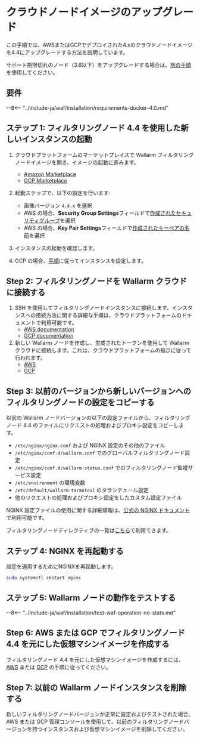 [wallarm-status-instr]:             ../admin-ja/configure-statistics-service.md
[memory-instr]:                     ../admin-ja/configuration-guides/allocate-memory-for-waf-node.md
[waf-directives-instr]:             ../admin-ja/configure-parameters-ja.md
[ptrav-attack-docs]:                ../attacks-vulns-list.md#path-traversal
[attacks-in-ui-image]:              ../images/admin-guides/test-attacks-quickstart.png
[nginx-process-time-limit-docs]:    ../admin-ja/configure-parameters-ja.md#wallarm_process_time_limit
[nginx-process-time-limit-block-docs]:  ../admin-ja/configure-parameters-ja.md#wallarm_process_time_limit_block
[overlimit-res-rule-docs]:           ../user-guides/rules/configure-overlimit-res-detection.md
[graylist-docs]:                     ../user-guides/ip-lists/graylist.md
[waf-mode-instr]:                   ../admin-ja/configure-wallarm-mode.md

# クラウドノードイメージのアップグレード

この手順では、AWSまたはGCPでデプロイされた4.xのクラウドノードイメージを4.4にアップグレードする方法を説明しています。

サポート期限切れのノード（3.6以下）をアップグレードする場合は、[別の手順](older-versions/cloud-image.md)を使用してください。

## 要件

--8<-- "../include-ja/waf/installation/requirements-docker-4.0.md"

## ステップ 1: フィルタリングノード 4.4 を使用した新しいインスタンスの起動

1. クラウドプラットフォームのマーケットプレイスで Wallarm フィルタリングノードイメージを開き、イメージの起動に進みます。
      * [Amazon Marketplace](https://aws.amazon.com/marketplace/pp/B073VRFXSD)
      * [GCP Marketplace](https://console.cloud.google.com/marketplace/details/wallarm-node-195710/wallarm-node)
2. 起動ステップで、以下の設定を行います:

      * 画像バージョン `4.4.x` を選択
      * AWS の場合、**Security Group Settings**フィールドで[作成されたセキュリティグループ](../admin-ja/installation-ami-ja.md#3-create-a-security-group)を選択
      * AWS の場合、**Key Pair Settings**フィールドで[作成されたキーペアの名前](../admin-ja/installation-ami-ja.md#2-create-a-pair-of-ssh-keys)を選択
3. インスタンスの起動を確認します。
4. GCP の場合、[手順](../admin-ja/installation-gcp-ja.md#3-configure-the-filtering-node-instance)に従ってインスタンスを設定します。

## Step 2: フィルタリングノードを Wallarm クラウドに接続する

1. SSH を使用してフィルタリングノードインスタンスに接続します。インスタンスへの接続方法に関する詳細な手順は、クラウドプラットフォームのドキュメントで利用可能です。
      * [AWS documentation](https://docs.aws.amazon.com/AWSEC2/latest/UserGuide/AccessingInstances.html)
      * [GCP documentation](https://cloud.google.com/compute/docs/instances/connecting-to-instance)
2. 新しい Wallarm ノードを作成し、生成されたトークンを使用して Wallarm クラウドに接続します。これは、クラウドプラットフォームの指示に従って行われます。
      * [AWS](../admin-ja/installation-ami-ja.md#6-connect-the-filtering-node-to-wallarm-cloud)
      * [GCP](../admin-ja/installation-gcp-ja.md#5-connect-the-filtering-node-to-wallarm-cloud)

## Step 3: 以前のバージョンから新しいバージョンへのフィルタリングノードの設定をコピーする

以前の Wallarm ノードバージョンの以下の設定ファイルから、フィルタリングノード 4.4 のファイルにリクエストの処理およびプロキシ設定をコピーします。

* `/etc/nginx/nginx.conf` および NGINX 設定のその他のファイル
* `/etc/nginx/conf.d/wallarm.conf` でのグローバルフィルタリングノード設定
* `/etc/nginx/conf.d/wallarm-status.conf` でのフィルタリングノード監視サービス設定
* `/etc/environment` の環境変数
* `/etc/default/wallarm-tarantool` のタランチュール設定
* 他のリクエストの処理およびプロキシ設定をしたカスタム設定ファイル

NGINX 設定ファイルの使用に関する詳細情報は、[公式の NGINX ドキュメント](https://nginx.org/docs/beginners_guide.html)で利用可能です。

フィルタリングノードディレクティブの一覧は[こちら](../admin-ja/configure-parameters-ja.md)で利用できます。

## ステップ 4: NGINX を再起動する

設定を適用するためにNGINXを再起動します。

```bash
sudo systemctl restart nginx
```

## ステップ 5: Wallarm ノードの動作をテストする

--8<-- "../include-ja/waf/installation/test-waf-operation-no-stats.md"

## Step 6: AWS または GCP でフィルタリングノード 4.4 を元にした仮想マシンイメージを作成する

フィルタリングノード 4.4 を元にした仮想マシンイメージを作成するには、[AWS](../admin-ja/installation-guides/amazon-cloud/create-image.md) または [GCP](../admin-ja/installation-guides/google-cloud/create-image.md) の手順に従ってください。

## Step 7: 以前の Wallarm ノードインスタンスを削除する

新しいフィルタリングノードバージョンが正常に設定およびテストされた場合、AWS または GCP 管理コンソールを使用して、以前のフィルタリングノードバージョンを持つインスタンスおよび仮想マシンイメージを削除してください。